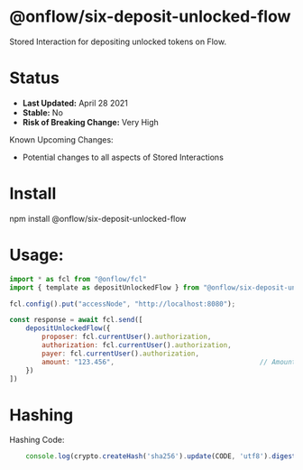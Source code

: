 # @onflow/six-deposit-unlocked-flow

Stored Interaction for depositing unlocked tokens on Flow.

# Status

- **Last Updated:** April 28 2021
- **Stable:** No
- **Risk of Breaking Change:** Very High

Known Upcoming Changes:

- Potential changes to all aspects of Stored Interactions

# Install

npm install @onflow/six-deposit-unlocked-flow

# Usage:

```javascript
import * as fcl from "@onflow/fcl"
import { template as depositUnlockedFlow } from "@onflow/six-deposit-unlocked-flow"

fcl.config().put("accessNode", "http://localhost:8080");

const response = await fcl.send([
    depositUnlockedFlow({
        proposer: fcl.currentUser().authorization,
        authorization: fcl.currentUser().authorization,     
        payer: fcl.currentUser().authorization,             
        amount: "123.456",                                    // Amount as a String representing a Cadence UFix64
    })
])

```

# Hashing

Hashing Code:
```javascript
    console.log(crypto.createHash('sha256').update(CODE, 'utf8').digest('hex'))
```